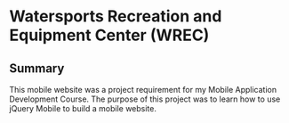 # Watersports Recreation and Equipment Center (WREC)

## Summary
This mobile website was a project requirement for my Mobile Application Development Course.  The purpose of this project was to learn how to use jQuery Mobile to build a mobile website.
